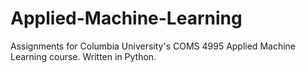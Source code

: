 # Applied-Machine-Learning
Assignments for Columbia University's COMS 4995 Applied Machine Learning course. Written in Python.
